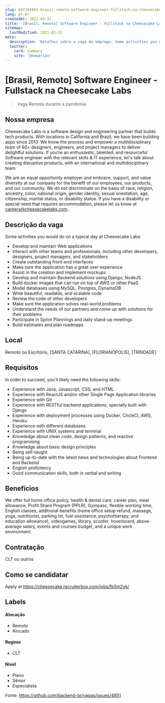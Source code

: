 ```yaml
---
slug: 847194962-brasil-remoto-software-engineer-fullstack-na-cheesecake-labs
lang: pt-br
createdAt: 2021-03-31
title: '[Brasil, Remoto] Software Engineer - Fullstack na Cheesecake Labs - Vaga de Emprego'
sitemap:
  lastModified: 2021-03-31
meta:
  description: 'Detalhes sobre a vaga de emprego: Some activities you would do on a typical day at Cheesecake Labs: - Develop and maintain Web applications - Interact with other teams and professionals, including other developers, designers, project managers, and stakeholders - Create outstanding front-end interfaces - Make sure the application has a great user experience - Assist in the creation and implement mockups - Develop and maintain Backend solutions using Django, NodeJS - Build docker images that can run on top of AWS or other PaaS  - Model databases using MySQL, Postgres, DynamoDB - Write beautiful, readable, and scalable code - Review the code of other developers - Make sure the application solves real-world problems - Understand the needs of our partners and come up with solutions for their problems - Participate in Sprint Plannings and daily stand-up meetings - Build estimates and plan roadmaps'
  twitter:
    card: summary
    site: '@nawarian'
---
```


# [Brasil, Remoto] Software Engineer - Fullstack na Cheesecake Labs

<!-- 
==================================================
POR FAVOR, SÓ POSTE SE A VAGA FOR PARA FRONT-END!

Não faça distinção de gênero no título da vaga.

Use: "Front-End Developer" ao invés de 
"Desenvolvedor Front-End" \o/

Exemplo: `[São Paulo] Front-End Developer na NOME DA EMPRESA`
==================================================
-->

<!--
==================================================
Caso a vaga for remoto durante a pandemia deixar a linha abaixo
==================================================
-->
> Vaga Remota durante a pandemia

## Nossa empresa

Cheesecake Labs is a software design and engineering partner that builds tech products. With locations in California and Brazil, we have been building apps since 2013. We know the process and empower a multidisciplinary team of 60+ designers, engineers, and project managers to deliver delightful solutions. If you’re an enthusiastic, talented, and resourceful Software engineer with the relevant skills & IT experience, let's talk about creating disruptive products, with an international and multidisciplinary team.

We are an equal opportunity employer and embrace, support, and value diversity at our company for the benefit of our employees, our products, and our community. We do not discriminate on the basis of race, religion, ancestry, color, national origin, gender identity, sexual orientation, age, citizenship, marital status, or disability status. If you have a disability or special need that requires accommodation, please let us know at careers@cheesecakelabs.com.

## Descrição da vaga

Some activities you would do on a typical day at Cheesecake Labs:

- Develop and maintain Web applications
- Interact with other teams and professionals, including other developers, designers, project managers, and stakeholders
- Create outstanding front-end interfaces
- Make sure the application has a great user experience
- Assist in the creation and implement mockups
- Develop and maintain Backend solutions using Django, NodeJS
- Build docker images that can run on top of AWS or other PaaS  
- Model databases using MySQL, Postgres, DynamoDB
- Write beautiful, readable, and scalable code
- Review the code of other developers
- Make sure the application solves real-world problems
- Understand the needs of our partners and come up with solutions for their problems
- Participate in Sprint Plannings and daily stand-up meetings
- Build estimates and plan roadmaps

## Local

Remoto ou Escritório, [SANTA CATARINA], [FLORIANÓPOLIS], [TRINDADE]

## Requisitos

In order to succeed, you'll likely need the following skills:

- Experience with Java, Javascript, CSS, and HTML
- Experience with ReactJS and/or other Single Page Application libraries
- Experience with Git
- Experience with RESTful backend applications, specially built with Django
- Experience with deployment processes using Docker, CircleCI, AWS, Heroku
- Experience with different databases
- Experience with UNIX systems and terminal 
- Knowledge about clean code, design patterns, and reactive programming
- Knowledge about basic design principles
- Being self-taught
- Being up-to-date with the latest news and technologies about Frontend and Backend
- English proficiency
- Good communication skills, both in verbal and writing

## Benefícios

We offer full home office policy, health & dental care, career plan, meal allowance, Profit Share Program (PPLR), Gympass, flexible working time, English classes, additional benefits (home office setup refund, massage, yoga, nutritionist, parking lot, fuel assistance, psychotherapy, and education allowance), videogames, library, scooter, hoverboard, above-average salary, events and courses budget, and a unique work environment.

## Contratação

CLT ou outros

## Como se candidatar

Apply at https://cheesecake.recruiterbox.com/jobs/fk0m2vk/

## Labels
<!-- retire os labels que não fazem sentido à vaga -->

#### Alocação
- Remoto
- Alocado

#### Regime
- CLT

#### Nível
- Pleno
- Sênior
- Especialista

Fonte: https://github.com/backend-br/vagas/issues/4851